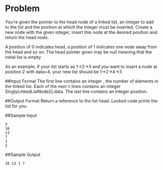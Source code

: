 # Problem
You’re given the pointer to the head node of a linked list, an integer to add to the list and the position at which the integer must be inserted. Create a new node with the given integer, insert this node at the desired position and return the head node.

A position of 0 indicates head, a position of 1 indicates one node away from the head and so on. The head pointer given may be null meaning that the initial list is empty.

As an example, if your list starts as 1->2->3 and you want to insert a node at position 2 with data=4, your new list should be 1->2->4->3

##Input Format
The first line contains an integer , the number of elements in the linked list. 
Each of the next n lines contains an integer SinglyLinkedListNode[i].data. 
The last line contains an integer position.

##Output Format
Return a reference to the list head. Locked code prints the list for you.

##Sample Input
```
3
16
13
7
1
2
```

##Sample Output
```
16 13 1 7
```

